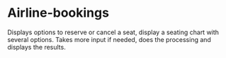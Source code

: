 # Airline-bookings
Displays options to reserve or cancel a seat, display a seating chart with several options. Takes more input if needed, does the processing and displays the results.
